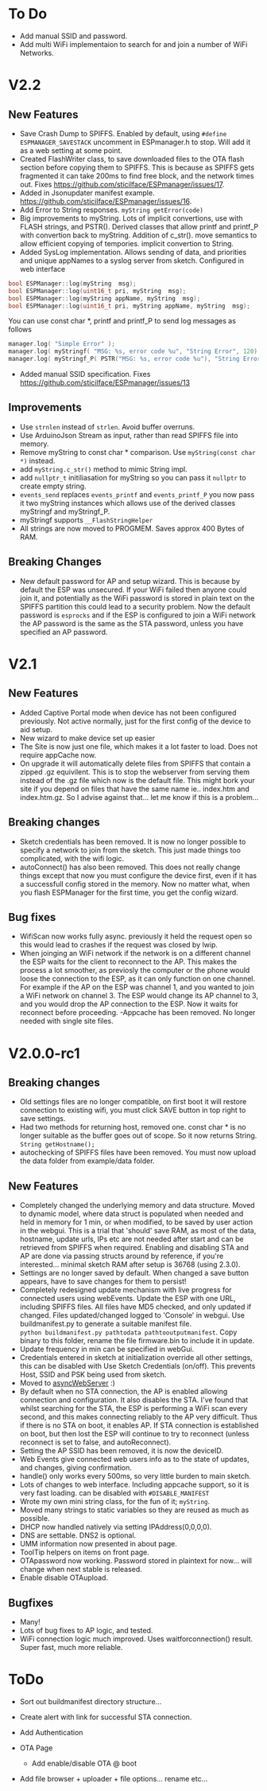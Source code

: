 # To Do
 - Add manual SSID and password. 
 - Add multi WiFi implementaion to search for and join a number of WiFi Networks. 

# V2.2
## New Features
- Save Crash Dump to SPIFFS.  Enabled by default, using `#define ESPMANAGER_SAVESTACK` uncomment in ESPmanager.h to stop. Will add it as a web setting at some point.  
- Created FlashWriter class, to save downloaded files to the OTA flash section before copying them to SPIFFS.  This is because as SPIFFS gets fragmented it can take 200ms to find free block, and the network times out.  Fixes https://github.com/sticilface/ESPmanager/issues/17.
- Added in Jsonupdater manifest example. https://github.com/sticilface/ESPmanager/issues/16.
- Add Error to String responses. `myString getError(code)`
- Big improvements to myString.  Lots of implicit convertions, use with FLASH strings, and PSTR(). Derived classes that allow printf and printf_P with convertion back to myString.  Addition of c_str(). move semantics to allow efficient copying of tempories. implicit convertion to String. 
- Added SysLog implementation.  Allows sending of data, and priorities and unique appNames to a syslog server from sketch.  Configured in web interface
```cpp
bool ESPManager::log(myString  msg); 
bool ESPManager::log(uint16_t pri, myString  msg); 
bool ESPManager::log(myString appName, myString  msg);
bool ESPManager::log(uint16_t pri, myString appName, myString  msg);
```
You can use const char *, printf and printf_P to send log messages as follows
```cpp
manager.log( "Simple Error" );
manager.log( myStringf( "MSG: %s, error code %u", "String Error", 120) ); 
manager.log( myStringf_P( PSTR("MSG: %s, error code %u"), "String Error", 120) );  //  String stored in FLASH. 
```
- Added manual SSID specification. Fixes https://github.com/sticilface/ESPmanager/issues/13

## Improvements
- Use `strnlen` instead of `strlen`.  Avoid buffer overruns. 
- Use ArduinoJson Stream as input, rather than read SPIFFS file into memory. 
- Remove myString to const char * comparison.  Use `myString(const char *)` instead. 
- add `myString.c_str()` method to mimic String impl.
- add `nullptr_t` initiliasation for myString so you can pass it `nullptr` to create empty string. 
- `events_send` replaces `events_printf` and `events_printf_P` you now pass it two myString instances which allows use of the derived classes myStringf and myStringf_P. 
- myStringf supports `__FlashStringHelper`
- All strings are now moved to PROGMEM.  Saves approx 400 Bytes of RAM. 

## Breaking Changes
- New default password for AP and setup wizard.  This is because by default the ESP was unsecured.  If your WiFi failed then anyone could join it, and potentially as the WiFi password is stored in plain text on the SPIFFS partition this could lead to a security problem.  Now the default password is `esprocks` and if the ESP is configured to join a WiFi network the AP password is the same as the STA password, unless you have specified an AP password. 


# V2.1

## New Features
- Added Captive Portal mode when device has not been configured previously.  Not active normally, just for the first config of the device to aid setup.
- New wizard to make device set up easier
- The Site is now just one file, which makes it a lot faster to load.  Does not require appCache now. 
- On upgrade it will automatically delete files from SPIFFS that contain a zipped .gz equivilent.  This is to stop the webserver from serving them instead of the .gz file which now is the default file.  This might bork your site if you depend on files that have the same name ie.. index.htm and index.htm.gz.  So I advise against that... let me know if this is a problem...

## Breaking changes
- Sketch credentials has been removed.  It is now no longer possible to specify a network to join from the sketch.  This just made things too complicated, with the wifi logic.
- autoConnect() has also been removed.  This does not really change things except that now you must configure the device first, even if it has a successfull config stored in the memory.  Now no matter what, when you flash ESPManager for the first time, you get the config wizard. 

## Bug fixes
- WifiScan now works fully async.  previously it held the request open so this would lead to crashes if the request was closed by lwip. 
- When joinging an WiFi network if the network is on a different channel the ESP waits for the client to reconnect to the AP.  This makes the process a lot smoother, as previosly the computer or the phone would loose the connection to the ESP, as it can only function on one channel.  For example if the AP on the ESP was channel 1, and you wanted to join a WiFi network on channel 3.  The ESP would change its AP channel to 3, and you would drop the AP connection to the ESP.  Now it waits for reconnect before proceeding. 
-Appcache has been removed.  No longer needed with single site files. 



# V2.0.0-rc1

## Breaking changes
- Old settings files are no longer compatible, on first boot it will restore connection to existing wifi, you must click SAVE button in top right to save settings.
- Had two methods for returning host, removed one.  const char * is no longer suitable as the buffer goes out of scope. So it now returns String. `String getHostname();`
- autochecking of SPIFFS files have been removed.  You must now upload the data folder from example/data folder. 

## New Features
- Completely changed the underlying memory and data structure.  Moved to dynamic model, where data struct is populated when needed and held in memory for 1 min, or when modified, to be saved by user action in the webgui.  This is a trial that 'should' save RAM, as most of the data, hostname, update urls, IPs etc are  not needed after start and can be retrieved from SPIFFS when required.  Enabling and disabling STA and AP are done via passing structs around by reference, if you're interested... minimal sketch RAM after setup is 36768 (using 2.3.0).
- Settings are no longer saved by default.  When changed a save button appears, have to save changes for them to persist!
- Completely redesigned update mechanism with live progress for connected users using webEvents. Update the ESP with one URL, including SPIFFS files.  All files have MD5 checked, and only updated if changed.  Files updated/changed logged to 'Console' in webgui. Use buildmanifest.py to generate a suitable manifest file.  
`python buildmanifest.py pathtodata pathtooutputmanifest`.  Copy binary to this folder, rename the file firmware.bin to include it in update.
- Update frequency in min can be specified in webGui.
- Credentials entered in sketch at initialization override all other settings, this can be disabled with Use Sketch Credentials (on/off).  This prevents Host, SSID and PSK being used from sketch.    
- Moved to [asyncWebServer](https://github.com/me-no-dev/ESPAsyncWebServer) :)
- By default when no STA connection, the AP is enabled allowing connection and configuration. It also disables the STA.  I've found that whilst searching for the STA, the ESP is performing a WiFi scan every second, and this makes connecting reliably to the AP very difficult.  Thus if there is no STA on boot, it enables AP.  If STA connection is established on boot, but then lost the ESP will continue to try to reconnect (unless reconnect is set to false, and autoReconnect).
- Setting the AP SSID has been removed, it is now the deviceID.
- Web Events give connected web users info as to the state of updates, and changes, giving confirmation.
- handle() only works every 500ms, so very little burden to main sketch.
- Lots of changes to web interface. Including appcache support, so it is very fast loading. can be disabled with `#DISABLE_MANIFEST`
- Wrote my own mini string class, for the fun of it; `myString`.   
- Moved many strings to static variables so they are reused as much as possible.
- DHCP now handled natively via setting IPAddress(0,0,0,0).
- DNS are settable. DNS2 is optional.
- UMM information now presented in about page.
- ToolTip helpers on items on front page.
- OTApassword now working.  Password stored in plaintext for now... will change when next stable is released.
- Enable disable OTAupload.

## Bugfixes
- Many!
- Lots of bug fixes to AP logic, and tested.
- WiFi connection logic much improved.  Uses waitforconnection() result.  Super fast, much more reliable.

# ToDo

- Sort out buildmanifest directory structure... 

- Create alert with link for successful STA connection.
- Add Authentication

- OTA Page
  - Add enable/disable OTA @ boot

- Add file browser + uploader + file options... rename etc...
